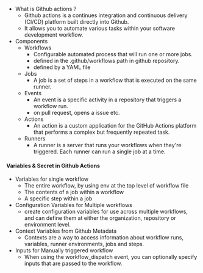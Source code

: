 - What is Github actions ?
    - Github actions is a continues integration and continuous delivery (CI/CD) platform built directly into Github.
    - It allows you to automate various tasks within your software development workflow.
- Components
    - Workflows
        - Configurable automated process that will run one or more jobs.
        - defined in the .github/workflows path in github repository.
        - defined by a YAML file
    - Jobs
        - A job is a set of steps in a workflow that is executed on the same runner.
    - Events
        - An event is a specific activity in a repository that triggers a workflow run.
        - on pull request, opens a issue etc. 
    - Actions
        - An action is a custom application for the GitHub Actions platform that performs a complex but frequently repeated task.
    - Runners
        - A runner is a server that runs your workflows when they're triggered. Each runner can run a single job at a time.

#### Variables & Secret in Github Actions
- Variables for single workflow
    - The entire workflow, by using env at the top level of workflow file
    - The contents of a job within a workflow
    - A specific step within a job
- Configuration Variables for Multiple workflows
    - create configuration variables for use across multiple workflows, and can define them at either the organization, repository or environment level.
- Context Variables from Github Metadata
    - Contexts are a way to access information about workflow runs, variables, runner environments, jobs and steps.
- Inputs for Manually triggered workflow
    - When using the workflow_dispatch event, you can optionally specify inputs that are passed to the workflow.
